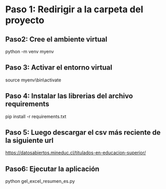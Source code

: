 # Paso 1: Redirigir a la carpeta del proyecto
## Paso2: Cree el ambiente virtual
python -m venv myenv
## Paso 3: Activar el entorno virtual
source myenv\bin\activate
## Paso 4: Instalar las librerias del archivo requirements
pip install -r requirements.txt
## Paso  5: Luego descargar el csv más reciente de la siguiente url
https://datosabiertos.mineduc.cl/titulados-en-educacion-superior/
## Paso6: Ejecutar la aplicación
python gel_excel_resumen_es.py
